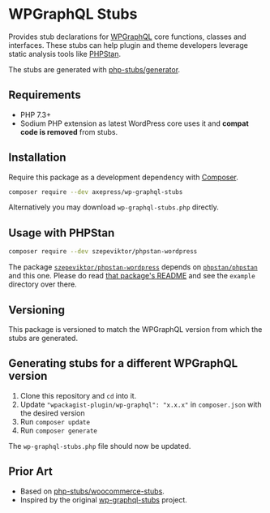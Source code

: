 # WPGraphQL Stubs

Provides stub declarations for [WPGraphQL](https://wpgraphql.org/) core functions, classes and interfaces.
These stubs can help plugin and theme developers leverage static analysis tools like [PHPStan](https://github.com/phpstan/phpstan).

The stubs are generated with [php-stubs/generator](https://github.com/php-stubs/generator).

## Requirements

- PHP 7.3+
- Sodium PHP extension as latest WordPress core uses it and **compat code is removed** from stubs.


## Installation

Require this package as a development dependency with [Composer](https://getcomposer.org).

```bash
composer require --dev axepress/wp-graphql-stubs
```

Alternatively you may download `wp-graphql-stubs.php` directly.

## Usage with PHPStan

```bash
composer require --dev szepeviktor/phpstan-wordpress
```

The package [`szepeviktor/phpstan-wordpress`](https://github.com/szepeviktor/phpstan-wordpress)
depends on [`phpstan/phpstan`](http://github.com/phpstan/phpstan) and this one.
Please do read
[that package's README](https://github.com/szepeviktor/phpstan-wordpress/blob/master/README.md)
and see the `example` directory over there.

## Versioning

This package is versioned to match the WPGraphQL version from which the stubs are generated.

## Generating stubs for a different WPGraphQL version

1. Clone this repository and `cd` into it.
2. Update `"wpackagist-plugin/wp-graphql": "x.x.x"` in `composer.json` with the desired version
3. Run `composer update`
4. Run `composer generate`

The `wp-graphql-stubs.php` file should now be updated.

## Prior Art
- Based on [php-stubs/woocommerce-stubs](https://github.com/php-stubs/woocommece-stubs).
- Inspired by the original [wp-graphql-stubs](https://github.com/Poolshark/wp-graphql-stubs) project.
